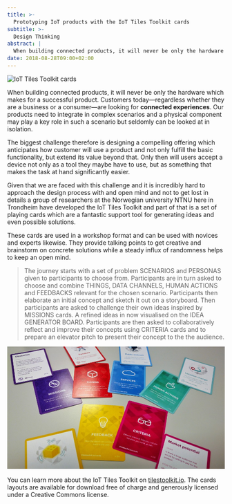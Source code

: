 ```yaml
---
title: >-
  Prototyping IoT products with the IoT Tiles Toolkit cards
subtitle: >-
  Design Thinking
abstract: |
  When building connected products, it will never be only the hardware which makes for a successful product. The IoT Tiles Toolkit cards are a fantastic support tool for generating ideas and even possible solutions.
date: 2018-08-28T09:00+02:00
---
```


![IoT Tiles Toolkit cards](../media/prototyping-iot-products-with-the-iot-tiles-toolkit-cards/hero.jpeg)

When building connected products, it will never be only the hardware which makes
for a successful product. Customers today—regardless whether they are a business
or a consumer—are looking for **connected experiences**. Our products need to
integrate in complex scenarios and a physical component may play a key role in
such a scenario but seldomly can be looked at in isolation.

The biggest challenge therefore is designing a compelling offering which
anticipates how customer will use a product and not only fulfill the basic
functionality, but extend its value beyond that. Only then will users accept a
device not only as a tool they maybe have to use, but as something that makes
the task at hand significantly easier.

Given that we are faced with this challenge and it is incredibly hard to
approach the design process with and open mind and not to get lost in details a
group of researchers at the Norwegian university NTNU here in Trondheim have
developed the IoT Tiles Toolkit and part of that is a set of playing cards which
are a fantastic support tool for generating ideas and even possible solutions.

These cards are used in a workshop format and can be used with novices and
experts likewise. They provide talking points to get creative and brainstorm on
concrete solutions while a steady influx of randomness helps to keep an open
mind.

> The journey starts with a set of problem SCENARIOS and PERSONAS given to
> participants to choose from. Participants are in turn asked to choose and
> combine THINGS, DATA CHANNELS, HUMAN ACTIONS and FEEDBACKS relevant for the
> chosen scenario. Participants then elaborate an initial concept and sketch it
> out on a storyboard. Then participants are asked to challenge their own ideas
> inspired by MISSIONS cards. A refined ideas in now visualised on the IDEA
> GENERATOR BOARD. Participants are then asked to collaboratively reflect and
> improve their concepts using CRITERIA cards and to prepare an elevator pitch
> to present their concept to the the audience.

![IoT Tiles Toolkit Cards](../media/prototyping-iot-products-with-the-iot-tiles-toolkit-cards/IMG_20180816_102501577-01.jpeg)

You can learn more about the IoT Tiles Toolkit on
[tilestoolkit.io](http://tilestoolkit.io/). The cards layouts are available for
download free of charge and generously licensed under a Creative Commons
license.
